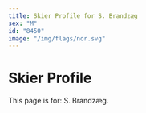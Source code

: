 ```yaml
---
title: Skier Profile for S. Brandzæg
sex: "M"
id: "8450"
image: "/img/flags/nor.svg" 
---
```


# Skier Profile

This page is for: S. Brandzæg.
    